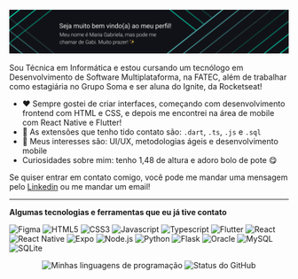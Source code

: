 <!-- ## Oiee, eu sou a Maria Gabriela, muito prazer! :sparkles: -->
<p align="center">
  <img alt="Banner Pessoal: Boas vindas" title="Banner Pessoal" src="./banner.png" />
</p>

Sou Técnica em Informática e estou cursando um tecnólogo em Desenvolvimento de Software Multiplataforma, na FATEC, além de trabalhar como estagiária no Grupo Soma e ser aluna do Ignite, da Rocketseat! 

- :heart: Sempre gostei de criar interfaces, começando com desenvolvimento frontend com HTML e CSS, e depois me encontrei na área de mobile com React Native e Flutter!
- :mag_right: As extensões que tenho tido contato são: `.dart`, `.ts`, `.js` e `.sql`
- :thinking: Meus interesses são: UI/UX, metodologias ágeis e desenvolvimento mobile
- Curiosidades sobre mim: tenho 1,48 de altura e adoro bolo de pote 😋

Se quiser entrar em contato comigo, você pode me mandar uma mensagem pelo [Linkedin](https://www.linkedin.com/in/mariagabrielareis/) ou me mandar um email!

<hr>

**Algumas tecnologias e ferramentas que eu já tive contato**

<img src="https://img.shields.io/badge/Figma-20232A?style=for-the-badge&logo=figma&logoColor=DC143C" alt="Figma" /> <img src="https://img.shields.io/badge/HTML5-20232A?style=for-the-badge&logo=html5&logoColor=E34F26" alt="HTML5" /> <img src="https://img.shields.io/badge/CSS3-20232A?style=for-the-badge&logo=css3&logoColor=1572B6" alt="CSS3" /> <img src="https://img.shields.io/badge/JavaScript-20232A?style=for-the-badge&logo=javascript&logoColor=F7DF1E" alt="Javascript" /> <img src="https://img.shields.io/badge/TypeScript-20232A?style=for-the-badge&logo=typescript&logoColor=007ACC" alt="Typescript" /> <img src="https://img.shields.io/badge/Flutter-20232A?style=for-the-badge&logo=flutter&logoColor=02569B" alt="Flutter" /> <img src="https://img.shields.io/badge/React-20232A?style=for-the-badge&logo=react&logoColor=61DAFB" alt="React" /> <img src="https://img.shields.io/badge/React_Native-20232A?style=for-the-badge&logo=react&logoColor=007ACC" alt="React Native" /> <img src="https://img.shields.io/badge/Expo-20232A?style=for-the-badge&logo=expo&logoColor=61DAFB" alt="Expo" /> <img src="https://img.shields.io/badge/Node.js-20232A?style=for-the-badge&logo=nodedotjs&logoColor=339933" alt="Node.js"/> <img src="https://img.shields.io/badge/Python-20232A?style=for-the-badge&logo=python&logoColor=FFD43B" alt="Python" /> <img src="https://img.shields.io/badge/Flask-20232A?style=for-the-badge&logo=flask&logoColor=FFFFFF" alt="Flask" /> <img src="https://img.shields.io/badge/Oracle-20232A?style=for-the-badge&logo=oracle&logoColor=B22222" alt="Oracle" /> <img src="https://img.shields.io/badge/MySQL-20232A?style=for-the-badge&logo=mysql&logoColor=1E90FF" alt="MySQL" /> <img src="https://img.shields.io/badge/SQLite-20232A?style=for-the-badge&logo=sqlite&logoColor=00BFFF" alt="SQLite" /> 

<p align="center">
  <img height="150em" src="https://github-readme-stats.vercel.app/api/top-langs/?username=MariaGabrielaReis&layout=compact&theme=dark&bg_color=111217&show_icons=true&langs_count=6&hide=jupyter%20notebook" alt="Minhas linguagens de programação" />
  <img height="150em" src="https://github-readme-stats.vercel.app/api/?username=MariaGabrielaReis&show_icons=true&title_color=fff&icon_color=4CA6A7&text_color=9f9f9f&bg_color=111217&hide=prs" alt="Status do GitHub" />
</p>
